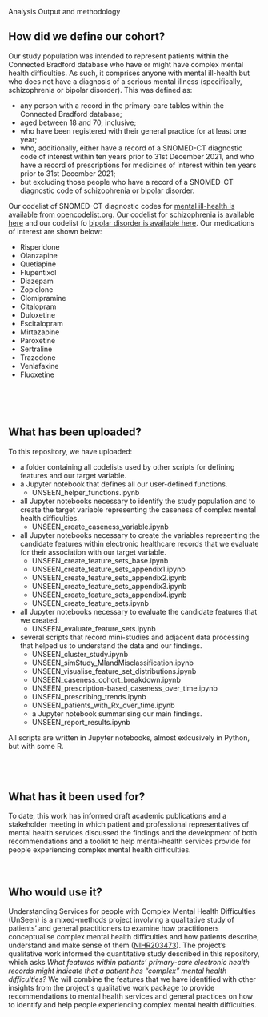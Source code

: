 Analysis Output and methodology

## How did we define our cohort?
Our study population was intended to represent patients within the Connected Bradford database who have or might have complex mental health difficulties. As such, it comprises anyone with mental ill-health but who does not have a diagnosis of a serious mental illness (specifically, schizophrenia or bipolar disorder). This was  defined as:
- any person with a record in the primary-care tables within the Connected Bradford database;
- aged between 18 and 70, inclusive;
- who have been registered with their general practice for at least one year;
- who, additionally, either have a record of a SNOMED-CT diagnostic code of interest within ten years prior to 31st December 2021, and who have a record of prescriptions for medicines of interest within ten years prior to 31st December 2021;
- but excluding those people who have a record of a SNOMED-CT diagnostic code of schizophrenia or bipolar disorder.

Our codelist of SNOMED-CT diagnostic codes for [mental ill-health is available from opencodelist.org](https://www.opencodelists.org/codelist/user/ciaranmci/mental-disorder/5c00ffcc/). Our codelist for [schizophrenia is available here](https://www.opencodelists.org/codelist/user/ciaranmci/schizophrenia/37e4226d/) and our codelist fo [bipolar disorder is available here](https://www.opencodelists.org/codelist/user/ciaranmci/bipolar-disorder/6a0308d7/). Our medications of interest are shown below:
- Risperidone
- Olanzapine
- Quetiapine
- Flupentixol
- Diazepam
- Zopiclone
- Clomipramine
- Citalopram
- Duloxetine
- Escitalopram
- Mirtazapine
- Paroxetine
- Sertraline
- Trazodone
- Venlafaxine
- Fluoxetine
<br/>
<br/>
<br/>

## What has been uploaded?
To this repository, we have uploaded:
- a folder containing all codelists used by other scripts for defining features and our target variable.
- a Jupyter notebook that defines all our user-defined functions.
  - UNSEEN_helper_functions.ipynb
- all Jupyter notebooks necessary to identify the study population and to create the target variable representing the caseness of complex mental health difficulties.
  - UNSEEN_create_caseness_variable.ipynb
- all Jupyter notebooks necessary to create the variables representing the candidate features within electronic healthcare records that we evaluate for their association with our target variable.
  - UNSEEN_create_feature_sets_base.ipynb
  - UNSEEN_create_feature_sets_appendix1.ipynb
  - UNSEEN_create_feature_sets_appendix2.ipynb
  - UNSEEN_create_feature_sets_appendix3.ipynb
  - UNSEEN_create_feature_sets_appendix4.ipynb
  - UNSEEN_create_feature_sets.ipynb
- all Jupyter notebooks necessary to evaluate the candidate features that we created.
  - UNSEEN_evaluate_feature_sets.ipynb
- several scripts that record mini-studies and adjacent data processing that helped us to understand the data and our findings.
  - UNSEEN_cluster_study.ipynb
  - UNSEEN_simStudy_MIandMisclassification.ipynb
  - UNSEEN_visualise_feature_set_distributions.ipynb
  - UNSEEN_caseness_cohort_breakdown.ipynb
  - UNSEEN_prescription-based_caseness_over_time.ipynb
  - UNSEEN_prescribing_trends.ipynb
  - UNSEEN_patients_with_Rx_over_time.ipynb
  - a Jupyter notebook summarising our main findings.
  - UNSEEN_report_results.ipynb

All scripts are written in Jupyter notebooks, almost exlcusively in Python, but with some R.  
<br/>
<br/>
<br/>


## What has it been used for?
To date, this work has informed draft academic publications and a stakeholder meeting in which patient and professional representatives of mental health services discussed the findings and the development of both recommendations and a toolkit to help mental-health services provide for people experiencing complex mental health difficulties.
<br/>
<br/>
<br/>

## Who would use it?
Understanding Services for people with Complex Mental Health Difficulties (UnSeen) is a mixed-methods project involving a qualitative study of patients’ and general practitioners to examine how practitioners conceptualise complex mental health difficulties and how patients describe, understand and make sense of them ([NIHR203473](https://fundingawards.nihr.ac.uk/award/NIHR203473)). The project’s qualitative work informed the quantitative study described in this repository, which asks _What features within patients’ primary-care electronic health records might indicate that a patient has “complex” mental health difficulties?_ We will combine the features that we have identified with other insights from the project's qualitative work package to provide recommendations to mental health services and general practices on how to identify and help people experiencing complex mental health difficulties.

